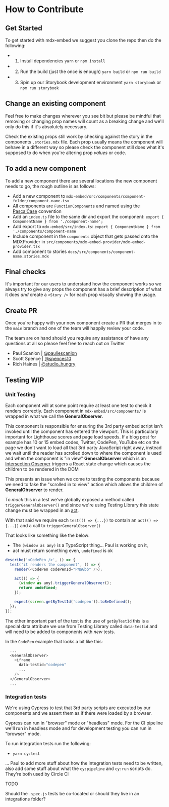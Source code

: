 # How to Contribute

## Get Started

To get started with mdx-embed we suggest you clone the repo then do the following:

- 1. Install dependencies `yarn` or `npm install`
- 2. Run the build (just the once is enough) `yarn build` or `npm run build`
- 3. Spin up our Storybook development environment `yarn storybook` or `npm run storybook`

## Change an existing component

Feel free to make changes wherever you see bit but please be mindful that removing or changing prop names will count as
a breaking change and we'll only do this if it's absolutely necessary.

Check the existing props still work by checking against the story in the components `.stories.mdx` file. Each prop
usually means the component will behave in a different way so please check the component still does what it's supposed
to do when you're altering prop _values_ or code.

## To add a new component

To add a new component there are several locations the new component needs to go, the rough outline is as follows:

- Add a new component to `mdx-embed/src/components/component-folder/component-name.tsx`
- All components are `FunctionComponents` and named using the [PascalCase](https://wiki.c2.com/?PascalCase) convention
- Add an `index.ts` file to the same dir and export the component: `export { ComponentName } from './component-name';`
- Add export to `mdx-embed/src/index.ts`: `export { ComponentName } from './components/component-name`
- Include component in the `components` object that gets passed onto the MDXProvider in
  `src/components/mdx-embed-provider/mdx-embed-provider.tsx`
- Add component to stories `docs/src/components/component-name.stories.mdx`

## Final checks

It's important for our users to understand how the component works so we always try to give any props the component has
a brief description of what it does _and_ create a `<Story />` for each prop visually showing the usage.

## Create PR

Once you're happy with your new component create a PR that merges in to the `main` branch and one of the team will
happily review your code.

The team are on hand should you require any assistance of have any questions at all so please feel free to reach out on
Twitter

- Paul Scanlon | [@pauliescanlon](https://twitter.com/PaulieScanlon)
- Scott Spence | [@spences10](https://twitter.com/spences10)
- Rich Haines | [@studio_hungry](https://twitter.com/studio_hungry)

## Testing WIP

### Unit Testing

Each component will at some point require at least one test to check it renders correctly. Each component in
`mdx-embed/src/components/` is wrapped in what we call the **GeneralObserver**.

This component is responsible for ensuring the 3rd party embed script isn't invoked until the component has entered the
viewport. This is particularly important for Lighthouse scores and page load speeds. If a blog post for example has 10
or 15 embed codes, Twitter, CodePen, YouTube etc on the page we don't want to load all that 3rd party JavaScript right
away, instead we wait until the reader has scrolled down to where the component is used and when the component is "in
view" **GeneralObserver** which is an
[Intersection Observer](https://developer.mozilla.org/en-US/docs/Web/API/Intersection_Observer_API) triggers a React
state change which causes the children to be rendered in the DOM

This presents an issue when we come to testing the components because we need to fake the "scrolled in to view" action
which allows the children of **GeneralObserver** to render.

To _mock_ this in a test we've globally exposed a method called `triggerGeneralObserver()` and since we're using Testing
Library this state change must be wrapped in an [act](https://testing-library.com/docs/react-testing-library/api#act).

With that said we require each `test(() => {...})` to contain an `act(() => {...})` and a call to
`triggerGeneralObserver()`

That looks like something like the below:

- The `(window as any)` is a TypeScript thing... Paul is working on it,
- act must return something even, `undefined` is ok

```javascript
describe('<CodePen />', () => {
  test('it renders the component', () => {
    render(<CodePen codePenId="PNaGbb" />);

    act(() => {
      (window as any).triggerGeneralObserver();
      return undefined;
    });

    expect(screen.getByTestId('codepen')).toBeDefined();
  });
});
```

The other important part of the test is the use of `getByTestId` this is a special data attribute we use from Testing
Library called `data-testid` and will need to be added to components with _new_ tests.

In the `CodePen` example that looks a bit like this:

```javascript
  ...
  <GeneralObserver>
    <iframe
      data-testid="codepen"
      ...
    />
  </GeneralObserver>
  ...
```

### Integration tests

We're using Cypress to test that 3rd party scripts are executed by our components and we assert them as if there were
loaded by a browser.

Cypress can run in "browser" mode or "headless" mode. For the CI pipeline we'll run in headless mode and for development
testing you can run in "browser" mode.

To run integration tests run the following:

- `yarn cy:test`

... Paul to add more stuff about how the integration tests need to be written, also add some stuff about what the
`cy:pipeline` and `cy:run` scripts do. They're both used by Circle CI

TODO

Should the `.spec.js` tests be co-located or should they live in an integrations folder?
